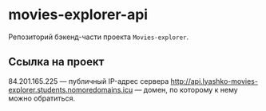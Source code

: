 # movies-explorer-api

Репозиторий бэкенд-части проекта `Movies-explorer`.

## Ссылка на проект

84.201.165.225 — публичный IP-адрес сервера
http://api.lyashko-movies-explorer.students.nomoredomains.icu — домен, по которому к нему можно обратиться.
